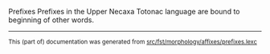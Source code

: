Prefixes
Prefixes in the Upper Necaxa Totonac language are bound to beginning of other words.

* * *

<small>This (part of) documentation was generated from [src/fst/morphology/affixes/prefixes.lexc](https://github.com/giellalt/lang-tku/blob/main/src/fst/morphology/affixes/prefixes.lexc)</small>
